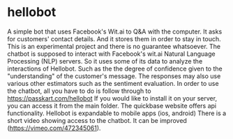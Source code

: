 # hellobot
A simple bot that uses Facebook's Wit.ai to Q&amp;A with the computer. It asks for customers' contact details. And it stores them in order to stay in touch. 
This is an experimental project and there is no guarantee whatsoever. The chatbot is supposed to interact with Facebook's wit.ai Natural Language Processing (NLP) servers.
So it uses some of its data to analyze the interactions of Hellobot. Such as the the degree of confidence given to the "understanding" of the customer's message. 
The responses may also use various other estimators such as the sentiment evaluation. 
In order to use the chatbot, all you have to do is follow through to https://passkart.com/hellobot
If you would like to install it on your server, you can access it from the main folder. 
The quickbase website offers api functionality.
Hellobot is expandable to mobile apps (ios, android)
There is a short video showing access to the chatbot. It can be improved (https://vimeo.com/472345061).
